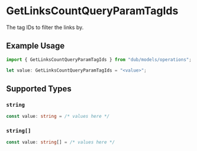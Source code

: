 # GetLinksCountQueryParamTagIds

The tag IDs to filter the links by.

## Example Usage

```typescript
import { GetLinksCountQueryParamTagIds } from "dub/models/operations";

let value: GetLinksCountQueryParamTagIds = "<value>";
```

## Supported Types

### `string`

```typescript
const value: string = /* values here */
```

### `string[]`

```typescript
const value: string[] = /* values here */
```

